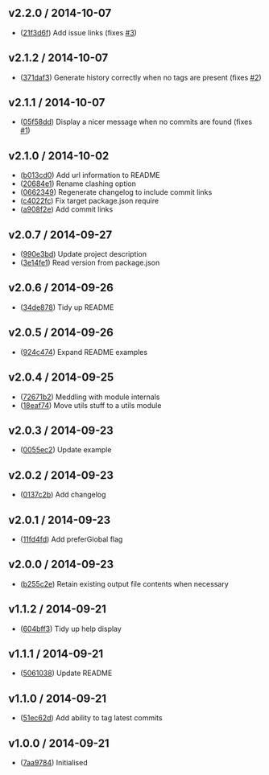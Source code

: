 ## v2.2.0 / 2014-10-07

 * ([21f3d6f](https://github.com/tanem/mkclog/commit/21f3d6fcb231f8f8dbc848b84fed602a9f94f8c3)) Add issue links (fixes [#3](https://github.com/tanem/mkclog/issues/3))

## v2.1.2 / 2014-10-07

 * ([371daf3](https://github.com/tanem/mkclog/commit/371daf35fb9c9571881e9265e884f8f7c82115c8)) Generate history correctly when no tags are present (fixes [#2](https://github.com/tanem/mkclog/issues/2))

## v2.1.1 / 2014-10-07

 * ([05f58dd](https://github.com/tanem/mkclog/commit/05f58dd00bf69ea73d2cd92995d8305750ef254c)) Display a nicer message when no commits are found (fixes [#1](https://github.com/tanem/mkclog/issues/1))

## v2.1.0 / 2014-10-02

 * ([b013cd0](https://github.com/tanem/mkclog/commit/b013cd00718a97d16bb81cd899a3522ef9da7027)) Add url information to README
 * ([20684e1](https://github.com/tanem/mkclog/commit/20684e11031654f6d5853253b80f16a9bf9bffd9)) Rename clashing option
 * ([0662349](https://github.com/tanem/mkclog/commit/06623492e8d213749632d54697e5e2e2fb18b8d9)) Regenerate changelog to include commit links
 * ([c4022fc](https://github.com/tanem/mkclog/commit/c4022fcc3a9e1ea36ce408e40689fc49a41c7599)) Fix target package.json require
 * ([a908f2e](https://github.com/tanem/mkclog/commit/a908f2ea0fd3023b981759c8d8d7cb3bd570e971)) Add commit links

## v2.0.7 / 2014-09-27

 * ([990e3bd](https://github.com/tanem/mkclog/commit/990e3bd9c9c63fc4c8ae5dc8663b67005bbeaabd)) Update project description
 * ([3e14fe1](https://github.com/tanem/mkclog/commit/3e14fe1d807f6e8a4d47fafada09d9ff199d70d3)) Read version from package.json

## v2.0.6 / 2014-09-26

 * ([34de878](https://github.com/tanem/mkclog/commit/34de878c687ce9c31b603145ef214902fef06994)) Tidy up README

## v2.0.5 / 2014-09-26

 * ([924c474](https://github.com/tanem/mkclog/commit/924c474f6714382a78b4f2819ed3efd7a01379dc)) Expand README examples

## v2.0.4 / 2014-09-25

 * ([72671b2](https://github.com/tanem/mkclog/commit/72671b2a47341e07afca3019525fc4b791087e3f)) Meddling with module internals
 * ([18eaf74](https://github.com/tanem/mkclog/commit/18eaf74953a9c0a8046cebf653182c590212f04d)) Move utils stuff to a utils module

## v2.0.3 / 2014-09-23

 * ([0055ec2](https://github.com/tanem/mkclog/commit/0055ec2500b802aa6c5ce5b24d04bfd0a828c1da)) Update example

## v2.0.2 / 2014-09-23

 * ([0137c2b](https://github.com/tanem/mkclog/commit/0137c2b966f3efc846120d3ceff25fee3d6231b8)) Add changelog

## v2.0.1 / 2014-09-23

 * ([11fd4fd](https://github.com/tanem/mkclog/commit/11fd4fd263d8c3522527b204ba02f165e10776d4)) Add preferGlobal flag

## v2.0.0 / 2014-09-23

 * ([b255c2e](https://github.com/tanem/mkclog/commit/b255c2efb73d0c9dfcb7f4a6ebe92340093ec0d7)) Retain existing output file contents when necessary

## v1.1.2 / 2014-09-21

 * ([604bff3](https://github.com/tanem/mkclog/commit/604bff3c0b8b83ac50cc0f6d6242f7c5618ee619)) Tidy up help display

## v1.1.1 / 2014-09-21

 * ([5061038](https://github.com/tanem/mkclog/commit/50610382aa915b66c941f4b5674fe05909d9f44f)) Update README

## v1.1.0 / 2014-09-21

 * ([51ec62d](https://github.com/tanem/mkclog/commit/51ec62da16332d887a7b74629f5a2f27545a3114)) Add ability to tag latest commits

## v1.0.0 / 2014-09-21

 * ([7aa9784](https://github.com/tanem/mkclog/commit/7aa9784fad0828bf2564cac68bacefa80a98feef)) Initialised

